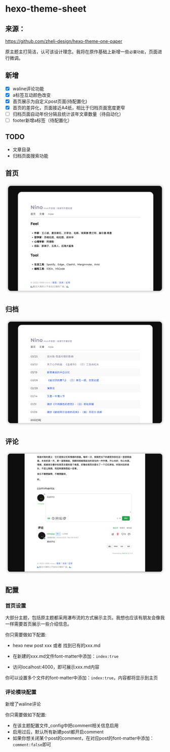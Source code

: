 # hexo-theme-sheet

## 来源：

https://github.com/zheli-design/hexo-theme-one-paper

原主题主打简洁，认可该设计理念。我将在原作基础上新增一些`必要功能`，页面进行微调。

## 新增

- [x] waline评论功能
- [x] a标签互动颜色改变
- [x] 首页展示为自定义post页面(待配置化)
- [x] 首页的差异化，页面接近A4纸，相比于归档页面宽度更窄
- [ ] 归档页面自动年份分隔且统计该年文章数量（待自动化）
- [ ] footer新增a标签（待配置化）

## TODO

- 文章目录
- 归档页面搜索功能

## 首页

![](/source/img/index.png)

## 归档

![](/source/img/archive.png)

## 评论

![](/source/img/comment.png)



## 配置

### 首页设置

大部分主题，包括原主题都采用瀑布流的方式展示主页。我想也应该有朋友会像我一样需要首页展示一些介绍信息。

你只需要做如下配置:

- hexo new post  xxx  或者 找到已有的xxx.md

- 在新建的xxx.md文件font-matter中添加：`index:true`

- 访问localhost:4000，即可展示xxx.md内容

  

你可以设置多个文件的font-matter中添加：`index:true`，内容都将显示到主页

### 评论模块配置

新增了waline评论

你只需要做如下配置:

- 在该主题配置文件_config中把comment相关信息启用
- 启用过后，默认所有新建post都开启comment
- 如果你想关闭某个post的comment，在对应post的font-matter中添加：`comment:false`即可






